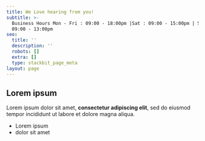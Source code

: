 ```yaml
---
title: We Love hearing from you!
subtitle: >-
  Business Hours Mon - Fri : 09:00 - 18:00pm |Sat : 09:00 - 15:00pm | Sun :
  09:00 - 13:00pm
seo:
  title: ''
  description: ''
  robots: []
  extra: []
  type: stackbit_page_meta
layout: page
---
```

## Lorem ipsum

Lorem ipsum dolor sit amet, **consectetur adipiscing elit**, sed do eiusmod tempor incididunt ut labore et dolore magna aliqua.

- Lorem ipsum
- dolor sit amet